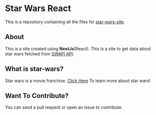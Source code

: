 # Star Wars React

This is a repository containing all the files for [star-wars-site](https://star-wars.samrid.me).


## About

This is a site created using **NextJs**(React). This is a site to get data about star wars fetched from [SWAPI API](https://swapi.dev).


## What is star-wars?

Star wars is a movie franchise. [Click Here](https://starwars.samrid.me/star-wars) To learn more about star wars!


## Want To Contribute?

You can send a pull request or open an issue to contribute.






